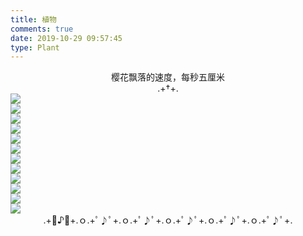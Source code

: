 ```yaml
---
title: 植物
comments: true
date: 2019-10-29 09:57:45
type: Plant
---
```

<center>樱花飘落的速度，每秒五厘米</center>
<center>.+†+.</center>
<div class="gallery-page">
    <div class="img-list">
        <div class="img-column">
            <img src="https://cdn.jsdelivr.net/gh/XuxuGood/cdn/blogImages/gallery/Plant/彼岸花-1.jpg">
        </div>
        <div class="img-column">
            <img src="https://cdn.jsdelivr.net/gh/XuxuGood/cdn/blogImages/gallery/Plant/彼岸花-2.jpg">
        </div>
        <div class="img-column">
            <img src="https://cdn.jsdelivr.net/gh/XuxuGood/cdn/blogImages/gallery/Plant/彼岸花-3.jpg">
        </div>
    </div>
    <div class="img-list">
        <div class="img-column">
            <img src="https://cdn.jsdelivr.net/gh/XuxuGood/cdn/blogImages/gallery/Plant/枫叶-1.jpg">
        </div>
        <div class="img-column">
            <img src="https://cdn.jsdelivr.net/gh/XuxuGood/cdn/blogImages/gallery/Plant/枫叶-2.jpg">
        </div>
        <div class="img-column">
            <img src="https://cdn.jsdelivr.net/gh/XuxuGood/cdn/blogImages/gallery/Plant/枫叶-3.jpg">
        </div>
    </div>
    <div class="img-list">
        <div class="img-column">
            <img src="https://cdn.jsdelivr.net/gh/XuxuGood/cdn/blogImages/gallery/Plant/银杏-1.jpg">
        </div>
        <div class="img-column">
            <img src="https://cdn.jsdelivr.net/gh/XuxuGood/cdn/blogImages/gallery/Plant/银杏-2.jpg">
        </div>
        <div class="img-column">
            <img src="https://cdn.jsdelivr.net/gh/XuxuGood/cdn/blogImages/gallery/Plant/银杏-3.jpg">
        </div>
    </div>
    <div class="img-list">
        <div class="img-column">
            <img src="https://cdn.jsdelivr.net/gh/XuxuGood/cdn/blogImages/gallery/Plant/樱花-1.jpg">
        </div>
        <div class="img-column">
            <img src="https://cdn.jsdelivr.net/gh/XuxuGood/cdn/blogImages/gallery/Plant/樱花-2.jpg">
        </div>
        <div class="img-column">
            <img src="https://cdn.jsdelivr.net/gh/XuxuGood/cdn/blogImages/gallery/Plant/樱花-3.jpg">
        </div>
    </div>
</div>
<center>.+ﾟ♪ﾟ+.ｏ.+ﾟ♪ﾟ+.ｏ.+ﾟ♪ﾟ+.ｏ.+ﾟ♪ﾟ+.ｏ.+ﾟ♪ﾟ+.ｏ.+ﾟ♪ﾟ+.</center>
